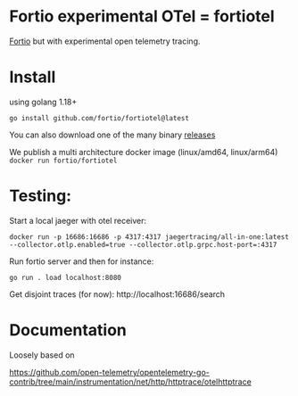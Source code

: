 # Fortio experimental OTel = fortiotel

[Fortio](https://github.com/fortio/fortio) but with experimental open telemetry tracing.

# Install

using golang 1.18+

```shell
go install github.com/fortio/fortiotel@latest
```

You can also download one of the many binary [releases](https://github.com/fortio/fortiotel/releases)

We publish a multi architecture docker image (linux/amd64, linux/arm64) `docker run fortio/fortiotel`

# Testing:

Start a local jaeger with otel receiver:
```
docker run -p 16686:16686 -p 4317:4317 jaegertracing/all-in-one:latest --collector.otlp.enabled=true --collector.otlp.grpc.host-port=:4317
```

Run fortio server and then for instance:
```
go run . load localhost:8080
```

Get disjoint traces (for now): http://localhost:16686/search

# Documentation

Loosely based on

https://github.com/open-telemetry/opentelemetry-go-contrib/tree/main/instrumentation/net/http/httptrace/otelhttptrace
